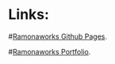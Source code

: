 # Links:


#[Ramonaworks Github Pages](https://ramonaworks.github.io/ "Ramonaworks Github Pages Root Level").

#[Ramonaworks Portfolio](https://ramonaworks.com/ "Ramonaworks Portfolio").
